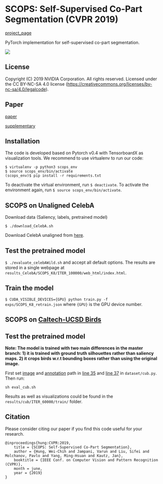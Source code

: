 # SCOPS: Self-Supervised Co-Part Segmentation (CVPR 2019)
[project_page](https://varunjampani.github.io/scops/)

PyTorch implementation for self-supervised co-part segmentation.

![](https://varunjampani.github.io/images/projectpic/scops_results.png)

## License

Copyright (C) 2019 NVIDIA Corporation.  All rights reserved.
Licensed under the CC BY-NC-SA 4.0 license (https://creativecommons.org/licenses/by-nc-sa/4.0/legalcode).

## Paper
[paper](https://varunjampani.github.io/papers/hung19_SCOPS.pdf)

[supplementary](https://varunjampani.github.io/papers/hung19_SCOPS_supp.pdf)

## Installation

The code is developed based on Pytorch v0.4 with TensorboardX as visualization tools. We recommend to use virtualenv to run our code:

```
$ virtualenv -p python3 scops_env
$ source scops_env/bin/activate
(scops_env)$ pip install -r requirements.txt
```

To deactivate the virtual environment, run `$ deactivate`. To activate the environment again, run `$ source scops_env/bin/activate`.

## SCOPS on Unaligned CelebA

Download data (Saliency, labels, pretrained model)

```$ ./download_CelebA.sh```

Download CelebA unaligned from [here](https://drive.google.com/open?id=0B7EVK8r0v71peklHb0pGdDl6R28).

## Test the pretrained model

```$ ./evaluate_celebAWild.sh``` and accept all default options. The results are stored in a single webpage at ```results_CelebA/SCOPS_K8/ITER_100000/web_html/index.html```.

## Train the model

```$ CUDA_VISIBLE_DEVICES={GPU} python train.py -f exps/SCOPS_K8_retrain.json``` where `{GPU}` is the GPU device number.

## SCOPS on [Caltech-UCSD Birds](http://www.vision.caltech.edu/visipedia/CUB-200-2011.html)

## Test the pretrained model
**Note: The model is trained with two main differences in the master branch: 1) it is trained with ground truth silhouettes rather than saliency maps. 2) it crops birds w.r.t bounding boxes rather than using the original image.**

First set [image](http://www.vision.caltech.edu/visipedia/CUB-200-2011.html) and [annotation](https://github.com/akanazawa/cmr/issues/3#issuecomment-451757610) path in [line 35](https://github.com/sunshineatnoon/SCOPS/blob/master/dataset/cub.py#L35) and [line 37](https://github.com/sunshineatnoon/SCOPS/blob/master/dataset/cub.py#L37) in `dataset/cub.py`. Then run:

```sh eval_cub.sh```

Results as well as visualizations could be found in the `results/cub/ITER_60000/train/` folder.


## Citation

Please consider citing our paper if you find this code useful for your research.

```
@inproceedings{hung:CVPR:2019,
	title = {SCOPS: Self-Supervised Co-Part Segmentation},
	author = {Hung, Wei-Chih and Jampani, Varun and Liu, Sifei and Molchanov, Pavlo and Yang, Ming-Hsuan and Kautz, Jan},
	booktitle = {IEEE Conf. on Computer Vision and Pattern Recognition (CVPR)},
	month = june,
	year = {2019}
}
```
